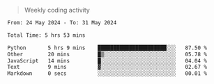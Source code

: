 > Weekly coding activity
<!--START_SECTION:waka-->

```txt
From: 24 May 2024 - To: 31 May 2024

Total Time: 5 hrs 53 mins

Python       5 hrs 9 mins    ██████████████████████░░░   87.50 %
Other        20 mins         █▒░░░░░░░░░░░░░░░░░░░░░░░   05.78 %
JavaScript   14 mins         █░░░░░░░░░░░░░░░░░░░░░░░░   04.04 %
Text         9 mins          ▓░░░░░░░░░░░░░░░░░░░░░░░░   02.67 %
Markdown     0 secs          ░░░░░░░░░░░░░░░░░░░░░░░░░   00.01 %
```

<!--END_SECTION:waka-->
